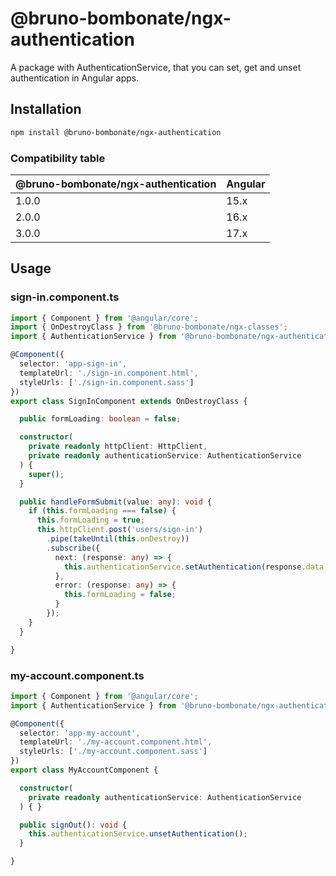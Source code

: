 
# @bruno-bombonate/ngx-authentication

A package with AuthenticationService, that you can set, get and unset authentication in Angular apps.

## Installation

```bash
npm install @bruno-bombonate/ngx-authentication
```

### Compatibility table

|@bruno-bombonate/ngx-authentication|Angular|
|-|-|
|1.0.0|15.x|
|2.0.0|16.x|
|3.0.0|17.x|

## Usage

### sign-in.component.ts

```typescript
import { Component } from '@angular/core';
import { OnDestroyClass } from '@bruno-bombonate/ngx-classes';
import { AuthenticationService } from '@bruno-bombonate/ngx-authentication';

@Component({
  selector: 'app-sign-in',
  templateUrl: './sign-in.component.html',
  styleUrls: ['./sign-in.component.sass']
})
export class SignInComponent extends OnDestroyClass {

  public formLoading: boolean = false;

  constructor(
    private readonly httpClient: HttpClient,
    private readonly authenticationService: AuthenticationService
  ) {
    super();
  }

  public handleFormSubmit(value: any): void {
    if (this.formLoading === false) {
      this.formLoading = true;
      this.httpClient.post('users/sign-in')
        .pipe(takeUntil(this.onDestroy))
        .subscribe({
          next: (response: any) => {
            this.authenticationService.setAuthentication(response.data, value.rememberMe);
          },
          error: (response: any) => {
            this.formLoading = false;
          }
        });
    }
  }

}
```

### my-account.component.ts

```typescript
import { Component } from '@angular/core';
import { AuthenticationService } from '@bruno-bombonate/ngx-authentication';

@Component({
  selector: 'app-my-account',
  templateUrl: './my-account.component.html',
  styleUrls: ['./my-account.component.sass']
})
export class MyAccountComponent {

  constructor(
    private readonly authenticationService: AuthenticationService
  ) { }

  public signOut(): void {
    this.authenticationService.unsetAuthentication();
  }

}
```
